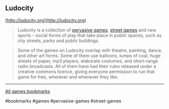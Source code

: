 ## Ludocity

[http://ludocity.org](http://ludocity.org)

> Ludocity is a collection of [pervasive games](notes/pervasive-games.md),
> [street games](notes/street-games.md) and new sports - social forms of play
> that take place in public spaces, such as city streets, parks and public
> buildings.

> Some of the games on Ludocity overlap with theatre, painting, dance, and other
> art forms. Some of them use balloons, lumps of coal, huge sheets of paper, mp3
> players, elaborate costumes, and short-range radio broadcasts. All of them
> have had their rules released under a creative commons licence, giving
> everyone permission to run that game for free, wherever and whenever they
> like.

---

[All games bookmarks](/bookmarks/games.md)

#bookmarks #games #pervasive-games #street-games
